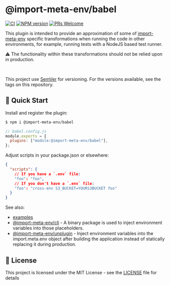 # @import-meta-env/babel

[![CI](https://github.com/iendeavor/import-meta-env/actions/workflows/ci.yml/badge.svg?branch=main)](https://github.com/iendeavor/import-meta-env/actions/workflows/ci.yml)
[![NPM version](https://img.shields.io/npm/v/@import-meta-env/babel.svg)](https://www.npmjs.com/package/@import-meta-env/babel)
[![PRs Welcome](https://img.shields.io/badge/PRs-Welcome-brightgreen.svg?style=flat-square)](http://makeapullrequest.com)

This plugin is intended to provide an approximation of some of [import-meta-env](https://github.com/iendeavor/import-meta-env) specific transformations when running the code in other environments, for example, running tests with a NodeJS based test runner.

⚠ The functionality within these transformations should not be relied upon in production.

<br>

This project use [SemVer](https://semver.org/) for versioning. For the versions available, see the tags on this repository.

## 🚀 Quick Start

Install and register the plugin:

```sh
$ npm i @import-meta-env/babel
```

```js
// babel.config.js
module.exports = {
  plugins: ["module:@import-meta-env/babel"],
};
```

Adjust scripts in your package.json or elsewhere:

```json
{
  "scripts": {
    // If you have a `.env` file:
    "foo": "foo",
    // If you don't have a `.env` file:
    "foo": "cross-env S3_BUCKET=YOURS3BUCKET foo"
  }
}
```

See also:

- [examples](https://github.com/iendeavor/import-meta-env/tree/main/packages/examples)
- [@import-meta-env/cli](https://github.com/iendeavor/import-meta-env/tree/main/packages/cli) - A binary package is used to inject environment variables into those placeholders.
- [@import-meta-env/unplugin](https://github.com/iendeavor/import-meta-env/tree/main/packages/unplugin) - Inject environment variables into the import.meta.env object after building the application instead of statically replacing it during production.

## 📝 License

This project is licensed under the MIT License - see the [LICENSE](./LICENSE) file for details
